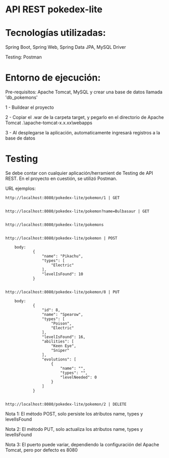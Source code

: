 # API REST pokedex-lite


# Tecnologías utilizadas:

Spring Boot, Spring Web, Spring Data JPA, MySQL Driver

Testing: Postman


# Entorno de ejecución:
Pre-requisitos: Apache Tomcat, MySQL y crear una base de datos llamada 'db_pokemons'

1 - Buildear el proyecto

2 - Copiar el .war de la carpeta target, y pegarlo en el directorio de Apache Tomcat .\apache-tomcat-x.x.xx\webapps

3 - Al desplegarse la aplicación, automaticamente ingresará registros a la base de datos


# Testing
Se debe contar con cualquier aplicación/herramient de Testing de API REST. En el proyecto en cuestión, se utilizó Postman.

URL ejemplos:

    http://localhost:8080/pokedex-lite/pokemon/1 | GET


    http://localhost:8080/pokedex-lite/pokemon?name=Bulbasaur | GET


    http://localhost:8080/pokedex-lite/pokemons


    http://localhost:8080/pokedex-lite/pokemon | POST

        body:
                {
                    "name": "Pikachu",
                    "types": [
                        "Electric"
                    ],
                    "levelIsFound": 10
                }


    http://localhost:8080/pokedex-lite/pokemon/8 | PUT

        body:
                {
                    "id": 8,
                    "name": "Spearow",
                    "types": [
                        "Poison",
                        "Electric"
                    ],
                    "levelIsFound": 16,
                    "abilities": [
                        "Keen Eye",
                        "Sniper"
                    ],
                    "evolutions": [
                        {
                            "name": "",
                            "types": "",
                            "levelNeeded": 0
                        }
                    ]
                }                


    http://localhost:8080/pokedex-lite/pokemon/2 | DELETE


Nota 1: El método POST, solo persiste los atributos name, types y levelIsFound

Nota 2: El método PUT, solo actualiza los atributos name, types y levelIsFound

Nota 3: El puerto puede variar, dependiendo la configuración del Apache Tomcat, pero por defecto es 8080